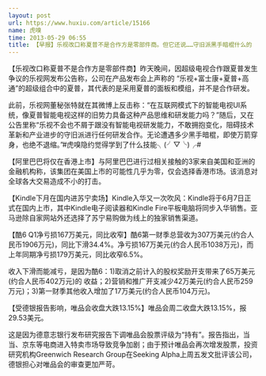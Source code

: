 ```yaml
---
layout: post
url: https://www.huxiu.com/article/15166
name: 虎嗅
time: 2013-05-29 06:55
title: 【早报】乐视改口称夏普不是合作方是零部件商。但它还说……守旧派黑手暗棍什么的
---
```

【乐视改口称夏普不是合作方是零部件商】昨天晚间，因超级电视合作跟夏普发生争议的乐视网发布公告称，公司在产品发布会上声称的 “乐视+富士康+夏普+高通”的超级组合中的夏普，其代表的是采用夏普的面板和模组，并不是合作研发。

此前，乐视网董秘张特就在其微博上反击称：“在互联网模式下的智能电视UI系统，像夏普智能电视这样的旧势力具备这种产品思维和研发能力吗？”随后，又在公告里称“乐视不会也不屑于跟没有智能电视研发能力，不敢拥抱变化，阻碍技术革新和产业进步的守旧派进行任何研发合作。无论遭遇多少黑手暗棍，即使万箭穿身，也绝不退缩。”#虎嗅隐约觉得学到了什么技能╮(╯▽╰)╭#

【阿里巴巴将仅在香港上市】与阿里巴巴进行过相关接触的3家来自美国和亚洲的金融机构称，该集团在美国上市的可能性几乎为零，仅会选择香港市场。该消息对全球各大交易造成不小的打击。

【Kindle下月在国内进苏宁卖场】Kindle入华又一次吹风：Kindle将于6月7日正式在国内上市，其中Kindle电子阅读器和Kindle Fire平板电脑将同步入华销售。亚马逊除自家网站外还选择了苏宁易购做为线上的独家销售渠道。

【酷6 Q1净亏损167万美元，同比收窄】酷6第一财季总营收为307万美元(约合人民币1906万元)，同比下滑34.4%。净亏损167万美元(约合人民币1038万元)，而上年同期净亏损179万美元，同比收窄6.5%。

收入下滑而能减亏，是因为酷6：1)取消之前计入的股权奖励开支带来了65万美元(约合人民币402万元)的 收益；2)营销和推广开支减少42万美元(约合人民币259万元)；3)第一财季其他收入增加了17万美元(约合人民币104万元)。

【受德银报告影响，唯品会收盘大跌13.15%】唯品会周二收盘大跌13.15%，报29.53美元。

这是因为德意志银行发布研究报告下调唯品会股票评级为“持有”。报告指出，当当、京东等电商进入特卖市场导致竞争加剧；由于预计唯品会再次增发股票，投资研究机构Greenwich Research Group在Seeking Alpha上周五发文批评该公司，德银担心对唯品会的审查更加严苛。


